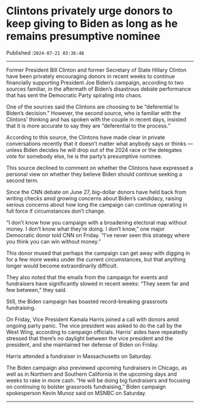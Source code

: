 # Clintons privately urge donors to keep giving to Biden as long as he remains presumptive nominee

Published :`2024-07-21 03:36:48`

---

Former President Bill Clinton and former Secretary of State Hillary Clinton have been privately encouraging donors in recent weeks to continue financially supporting President Joe Biden’s campaign, according to two sources familiar, in the aftermath of Biden’s disastrous debate performance that has sent the Democratic Party spiraling into chaos.

One of the sources said the Clintons are choosing to be “deferential to Biden’s decision.” However, the second source, who is familiar with the Clintons’ thinking and has spoken with the couple in recent days, insisted that it is more accurate to say they are “deferential to the process.”

According to this source, the Clintons have made clear in private conversations recently that it doesn’t matter what anybody says or thinks — unless Biden decides he will drop out of the 2024 race or the delegates vote for somebody else, he is the party’s presumptive nominee.

This source declined to comment on whether the Clintons have expressed a personal view on whether they believe Biden should continue seeking a second term.

Since the CNN debate on June 27, big-dollar donors have held back from writing checks amid growing concerns about Biden’s candidacy, raising serious concerns about how long the campaign can continue operating in full force if circumstances don’t change.

“I don’t know how you campaign with a broadening electoral map without money. I don’t know what they’re doing. I don’t know,” one major Democratic donor told CNN on Friday. “I’ve never seen this strategy where you think you can win without money.”

This donor mused that perhaps the campaign can get away with digging in for a few more weeks under the current circumstances, but that anything longer would become extraordinarily difficult.

They also noted that the emails from the campaign for events and fundraisers have significantly slowed in recent weeks: “They seem far and few between,” they said.

Still, the Biden campaign has boasted record-breaking grassroots fundraising.

On Friday, Vice President Kamala Harris joined a call with donors amid ongoing party panic. The vice president was asked to do the call by the West Wing, according to campaign officials. Harris’ aides have repeatedly stressed that there’s no daylight between the vice president and the president, and she maintained her defense of Biden on Friday.

Harris attended a fundraiser in Massachusetts on Saturday.

The Biden campaign also previewed upcoming fundraisers in Chicago, as well as in Northern and Southern California in the upcoming days and weeks to rake in more cash. “He will be doing big fundraisers and focusing on continuing to bolster grassroots fundraising,” Biden campaign spokesperson Kevin Munoz said on MSNBC on Saturday.

---

